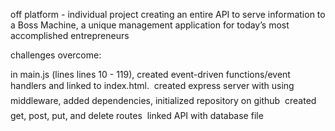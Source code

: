 off platform - individual project creating an entire API to serve information to a Boss Machine, a unique management application for today’s most accomplished entrepreneurs

challenges overcome:

in main.js (lines lines 10 - 119), created event-driven functions/event handlers and linked to index.html.
    created express server with using middleware, added dependencies, initialized repository on github
    created get, post, put, and delete routes
    linked API with database file

